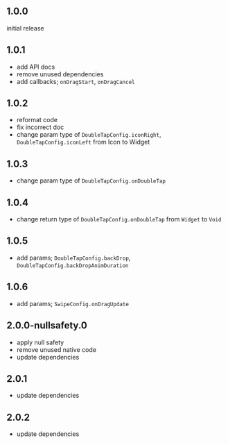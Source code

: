 ## 1.0.0

initial release

## 1.0.1

- add API docs
- remove unused dependencies
- add callbacks; `onDragStart`, `onDragCancel`

## 1.0.2

- reformat code
- fix incorrect doc
- change param type of `DoubleTapConfig.iconRight`, `DoubleTapConfig.iconLeft` from Icon to Widget

## 1.0.3

- change param type of `DoubleTapConfig.onDoubleTap`

## 1.0.4

- change return type of `DoubleTapConfig.onDoubleTap` from `Widget` to `Void`

## 1.0.5

- add params; `DoubleTapConfig.backDrop`, `DoubleTapConfig.backDropAnimDuration`

## 1.0.6

- add params; `SwipeConfig.onDragUpdate`

## 2.0.0-nullsafety.0

- apply null safety
- remove unused native code
- update dependencies

## 2.0.1

- update dependencies

## 2.0.2

- update dependencies